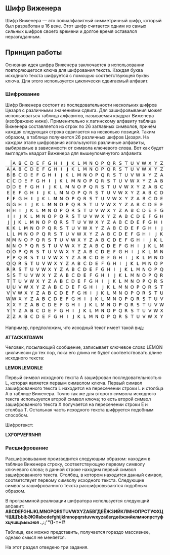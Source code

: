 ## Шифр Виженера

Шифр Виженера — это полиалфавитный симметричный шифр, который был разработан в 16 веке. Этот шифр считается одним из самых сильных шифров своего времени и долгое время оставался неразгаданным.

## Принцип работы

Основная идея шифра Виженера заключается в использовании повторяющегося ключа для шифрования текста. Каждая буква исходного текста шифруется с помощью соответствующей буквы ключа. Для этого используется циклически сдвигаемый алфавит.

### Шифрование

Шифр Виженера состоит из последовательности нескольких шифров Цезаря с различными значениями сдвига. Для зашифровывания может использоваться таблица алфавитов, называемая квадрат Виженера (изображено ниже). Применительно к латинскому алфавиту таблица Виженера составляется из строк по 26 заглавных символов, причём каждая следующая строка сдвигается на несколько позиций. Таким образом, в таблице получается 26 различных шифров Цезаря. На каждом этапе шифрования используются различные алфавиты, выбираемые в зависимости от символа ключевого слова. Вот как будет выглядеть квадрат Виженера для вышеупомянутого алфавита:

![IMAGE_FILE](/resources/txt/txt_img/vigenere_square.png)

Например, предположим, что исходный текст имеет такой вид:

**ATTACKATDAWN**

Человек, посылающий сообщение, записывает ключевое слово LEMON циклически до тех пор, пока его длина не будет соответствовать длине исходного текста:

**LEMONLEMONLE**

Первый символ исходного текста A зашифрован последовательностью L, которая является первым символом ключа. Первый символ зашифрованного текста L находится на пересечении строки L и столбца A в таблице Виженера. Точно так же для второго символа исходного текста используется второй символ ключа; то есть второй символ зашифрованного текста X получается на пересечении строки E и столбца T. Остальная часть исходного текста шифруется подобным способом.

Шифротекст:

**LXFOPVEFRNHR**

### Расшифрование

Расшифровывание производится следующим образом: находим в таблице Виженера строку, соответствующую первому символу ключевого слова; в данной строке находим первый символ зашифрованного текста. Столбец, в котором находится данный символ, соответствует первому символу исходного текста. Следующие символы зашифрованного текста расшифровываются подобным образом.

В программной реализации шифратора используется следующий алфавит:
**ABCDEFGHIJKLMNOPQRSTUVWXYZАБВГДЕЁЖЗИЙКЛМНОПРСТУФХЦЧШЩЪЫЬЭЮЯabcdefghijklmnopqrstuvwxyzабвгдеёжзийклмнопрстуфхцчшщъыьэюя .,:;'\"()-=+!?**

Таблица, как можно представить, получается гораздо массивнее, однако смысл не меняется.

На этот раздел отведено три задания.